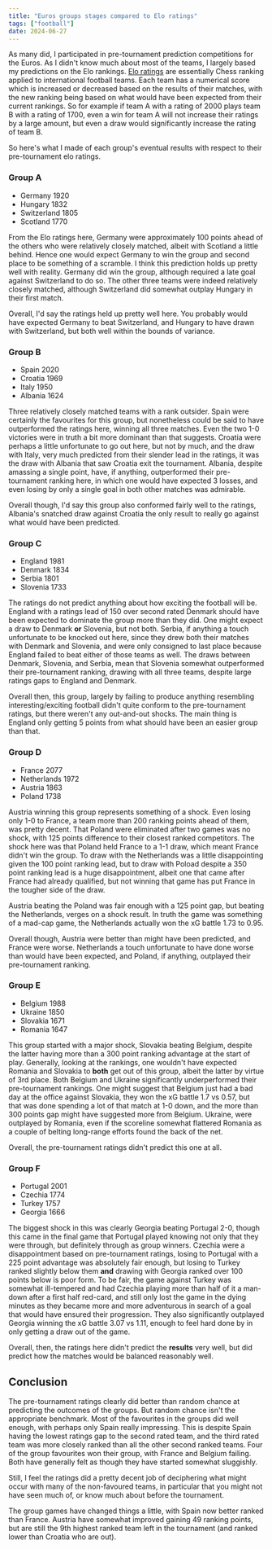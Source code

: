 ```yaml
---
title: "Euros groups stages compared to Elo ratings"
tags: ["football"]
date: 2024-06-27
---
```


As many did, I participated in pre-tournament prediction competitions for the Euros.
As I didn't know much about most of the teams, I largely based my predictions on the Elo rankings.
[Elo ratings](https://eloratings.net/) are essentially Chess ranking applied to international football teams.
Each team has a numerical score which is increased or decreased based on the results of their matches, with the new ranking
being based on what would have been expected from their current rankings. So for example if team A with a rating of 2000 plays
team B with a rating of 1700, even a win for team A will not increase their ratings by a large amount, but even a draw would
significantly increase the rating of team B.

So here's what I made of each group's eventual results with respect to their pre-tournament elo ratings.

### Group A

* Germany     1920
* Hungary     1832
* Switzerland 1805
* Scotland    1770

From the Elo ratings here, Germany were approximately 100 points ahead of the others who were relatively closely matched,
albeit with Scotland a little behind. Hence one would expect Germany to win the group and second place to be something of a
scramble. I think this prediction holds up pretty well with reality. Germany did win the group, although required a late goal
against Switzerland to do so. The other three teams were indeed relatively closely matched, although Switzerland did somewhat
outplay Hungary in their first match.

Overall, I'd say the ratings held up pretty well here. You probably would have expected Germany to beat Switzerland, and
Hungary to have drawn with Switzerland, but both well within the bounds of variance.

### Group B

* Spain   2020
* Croatia 1969
* Italy   1950
* Albania 1624

Three relatively closely matched teams with a rank outsider. Spain were certainly the favourites for this group, but nonetheless
could be said to have outperformed the ratings here, winning all three matches. Even the two 1-0 victories were in truth a bit
more dominant than that suggests. Croatia were perhaps a little unfortunate to go out here, but not by much, and the draw with
Italy, very much predicted from their slender lead in the ratings, it was the draw with Albania that saw Croatia exit the
tournament. Albania, despite amassing a single point, have, if anything, outperformed their pre-tournament ranking here, in which
one would have expected 3 losses, and even losing by only a single goal in both other matches was admirable. 

Overall though, I'd say this group also conformed fairly well to the ratings, Albania's snatched draw against Croatia the only
result to really go against what would have been predicted.

### Group C

* England  1981
* Denmark  1834
* Serbia   1801
* Slovenia 1733

The ratings do not predict anything about how exciting the football will be. England with a ratings lead of 150 over second rated
Denmark should have been expected to dominate the group more than they did. One might expect a draw to Denmark **or** Slovenia,
but not both. Serbia, if anything a touch unfortunate to be knocked out here, since they drew both their matches with Denmark
and Slovenia, and were only consigned to last place because England failed to beat either of those teams as well. The draws
between Denmark, Slovenia, and Serbia, mean that Slovenia somewhat outperformed their pre-tournament ranking, drawing with all three teams, despite large ratings gaps to England and Denmark. 

Overall then, this group, largely by failing to produce anything resembling interesting/exciting football didn't quite conform
to the pre-tournament ratings, but there weren't any out-and-out shocks. The main thing is England only getting 5 points from
what should have been an easier group than that.

### Group D

* France      2077
* Netherlands 1972
* Austria     1863
* Poland      1738

Austria winning this group represents something of a shock. Even losing only 1-0 to France, a team more than 200 ranking points
ahead of them, was pretty decent. That Poland were eliminated after two games was no shock, with 125 points difference to their
closest ranked competitors. The shock here was that Poland held France to a 1-1 draw, which meant France didn't win the group.
To draw with the Netherlands was a little disappointing given the 100 point ranking lead, but to draw with Poload despite a
350 point ranking lead is a huge disappointment, albeit one that came after France had already qualified, but not winning that
game has put France in the tougher side of the draw.

Austria beating the Poland was fair enough with a 125 point gap, but beating the Netherlands, verges on a shock result. In truth
the game was something of a mad-cap game, the Netherlands actually won the xG battle 1.73 to 0.95.

Overall though, Austria were better than might have been predicted, and France were worse. Netherlands a touch unfortunate to
have done worse than would have been expected, and Poland, if anything, outplayed their pre-tournament ranking.

### Group E

* Belgium  1988
* Ukraine  1850
* Slovakia 1671
* Romania  1647

This group started with a major shock, Slovakia beating Belgium, despite the latter having more than a 300 point ranking advantage
at the start of play. Generally, looking at the rankings, one wouldn't have expected Romania and Slovakia to **both** get out of this group, albeit the latter by virtue of 3rd place. Both Belgium and Ukraine significantly underperformed their pre-tournament
rankings. One might suggest that Belgium just had a bad day at the office against Slovakia, they won the xG battle 1.7 vs 0.57,
but that was done spending a lot of that match at 1-0 down, and the more than 300 points gap might have suggested more from
Belgium. Ukraine, were outplayed by Romania, even if the scoreline somewhat flattered Romania as a couple of belting long-range
efforts found the back of the net.

Overall, the pre-tournament ratings didn't predict this one at all.

### Group F

* Portugal 2001
* Czechia  1774
* Turkey   1757
* Georgia  1666

The biggest shock in this was clearly Georgia beating Portugal 2-0, though this came in the final game that Portugal played
knowing not only that they were through, but definitely through as group winners. Czechia were a disappointment based on
pre-tournament ratings, losing to Portugal with a 225 point advantage was absolutely fair enough, but losing to Turkey ranked
slightly below them **and** drawing with Georgia ranked over 100 points below is poor form. To be fair, the game against
Turkey was somewhat ill-tempered and had Czechia playing more than half of it a man-down after a first half red-card, and still
only lost the game in the dying minutes as they became more and more adventurous in search of a goal that would have ensured
their progression. They also significantly outplayed Georgia winning the xG battle 3.07 vs 1.11, enough to feel hard done by in
only getting a draw out of the game. 

Overall, then, the ratings here didn't predict the **results** very well, but did predict how the matches would be balanced
reasonably well. 


## Conclusion

The pre-tournament ratings clearly did better than random chance at predicting the outcomes of the groups. But random chance
isn't the appropriate benchmark. Most of the favourites in the groups did well enough, with perhaps only Spain really impressing.
This is despite Spain having the lowest ratings gap to the second rated team, and the third rated team was more closely ranked
than all the other second ranked teams. Four of the group favourites won their group, with France and Belgium failing. Both have
generally felt as though they have started somewhat sluggishly. 

Still, I feel the ratings did a pretty decent job of deciphering what might occur with many of the non-favoured teams, in
particular that you might not have seen much of, or know much about before the tournament. 

The group games have changed things a little, with Spain now better ranked than France. Austria have somewhat improved gaining
49 ranking points, but are still the 9th highest ranked team left in the tournament (and ranked lower than Croatia who are out).

